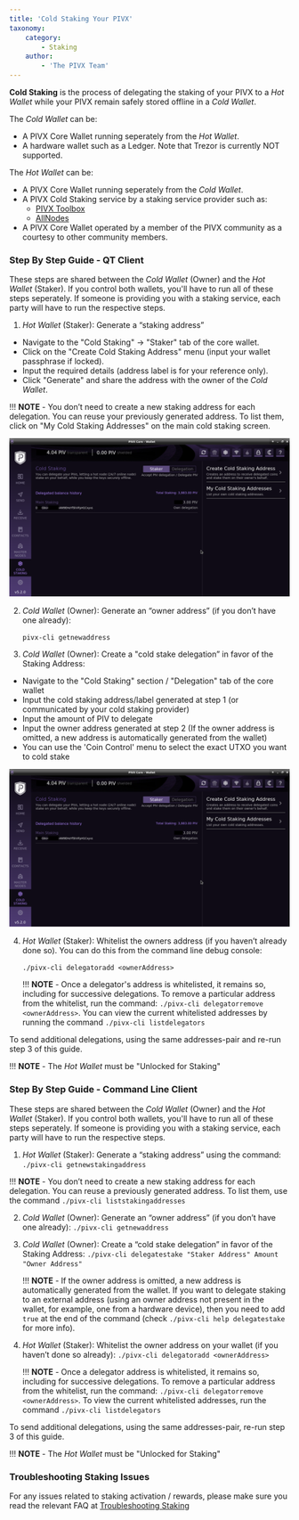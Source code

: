 ```yaml
---
title: 'Cold Staking Your PIVX'
taxonomy:
    category:
        - Staking
    author:
        - 'The PIVX Team'
---
```


**Cold Staking** is the process of delegating the staking of your PIVX to a _Hot Wallet_ while your PIVX remain safely stored offline in a _Cold Wallet_.

The _Cold Wallet_ can be:
* A PIVX Core Wallet running seperately from the _Hot Wallet_.
* A hardware wallet such as a Ledger.  Note that Trezor is currently NOT supported.

The _Hot Wallet_ can be:
* A PIVX Core Wallet running seperately from the _Cold Wallet_.
* A PIVX Cold Staking service by a staking service provider such as:
  * [PIVX Toolbox](https://toolbox.pivx.org/cold-staking)
  * [AllNodes](http://www.allnodes.com)
* A PIVX Core Wallet operated by a member of the PIVX community as a courtesy to other community members.

### Step By Step Guide - QT Client

These steps are shared between the _Cold Wallet_ (Owner) and the _Hot Wallet_ (Staker). If you control both wallets, you'll have to run all of these steps seperately. If someone is providing you with a staking service, each party will have to run the respective steps.

1. _Hot Wallet_ (Staker): Generate a “staking address”
  * Navigate to the "Cold Staking" -> "Staker" tab of the core wallet.
  * Click on the "Create Cold Staking Address" menu (input your wallet passphrase if locked).
  * Input the required details (address label is for your reference only).
  * Click "Generate" and share the address with the owner of the _Cold Wallet_.  

!!! **NOTE** - You don’t need to create a new staking address for each delegation. You can reuse your previously generated address. To list them, click on "My Cold Staking Addresses" on the main cold staking screen.

![Manage Staking Addresses.png](1.manage_staking_addresses.png?classes=center,img-fluid,py-4)

2. _Cold Wallet_ (Owner): Generate an “owner address” (if you don’t have one already):
	```
	pivx-cli getnewaddress
	```
	
3. _Cold Wallet_ (Owner): Create a "cold stake delegation” in favor of the Staking Address:
  * Navigate to the "Cold Staking" section / "Delegation" tab of the core wallet
  * Input the cold staking address/label generated at step 1 (or communicated by your cold staking provider)
  * Input the amount of PIV to delegate
  * Input the owner address generated at step 2 (If the owner address is omitted, a new address is automatically generated from the wallet)
  * You can use the 'Coin Control' menu to select the exact UTXO you want to cold stake

![Manage Staking Addresses.png](1.manage_staking_addresses.png?classes=center,img-fluid,py-4)
	
4. _Hot Wallet_ (Staker): Whitelist the owners address (if you haven’t already done so). You can do this from the command line debug console:
	```
	./pivx-cli delegatoradd <ownerAddress>
	```

	!!! **NOTE** - Once a delegator's address is whitelisted, it remains so, including for successive delegations. To remove a particular address from the whitelist, run the command: `./pivx-cli delegatorremove <ownerAddress>`.   You can view the current whitelisted addresses by running the command `./pivx-cli listdelegators`

To send additional delegations, using the same addresses-pair and re-run step 3 of this guide.

!!! **NOTE** - The _Hot Wallet_ must be "Unlocked for Staking"


### Step By Step Guide - Command Line Client

These steps are shared between the _Cold Wallet_ (Owner) and the _Hot Wallet_ (Staker). If you control both wallets, you'll have to run all of these steps seperately. If someone is providing you with a staking service, each party will have to run the respective steps.

1. _Hot Wallet_ (Staker): Generate a “staking address” using the command: `./pivx-cli getnewstakingaddress`  

!!! **NOTE** - You don’t need to create a new staking address for each delegation. You can reuse a previously generated address. To list them, use the command `./pivx-cli liststakingaddresses`
	
2. _Cold Wallet_ (Owner): Generate an “owner address” (if you don’t have one already): `./pivx-cli getnewaddress`
	
3. _Cold Wallet_ (Owner): Create a “cold stake delegation” in favor of the Staking Address: `./pivx-cli delegatestake "Staker Address" Amount "Owner Address"`
	
	!!! **NOTE** - If the owner address is omitted, a new address is automatically generated from the wallet. If you want to delegate staking to an external address (using an owner address not present in the wallet, for example, one from a hardware device), then you need to add `true` at the end of the command (check `./pivx-cli help delegatestake` for more info).  
	
4. _Hot Wallet_ (Staker): Whitelist the owner address on your wallet (if you haven’t done so already): `./pivx-cli delegatoradd <ownerAddress>`

	!!! **NOTE** - Once a delegator address is whitelisted, it remains so, including for successive delegations. To remove a particular address from the whitelist, run the command: `./pivx-cli delegatorremove <ownerAddress>`.  To view the current whitelisted addresses, run the command `./pivx-cli listdelegators`  

To send additional delegations, using the same addresses-pair, re-run step 3 of this guide.

!!! **NOTE** - The _Hot Wallet_ must be "Unlocked for Staking"

### Troubleshooting Staking Issues

For any issues related to staking activation / rewards, please make sure you read the relevant FAQ at [Troubleshooting Staking](/staking/faq)  